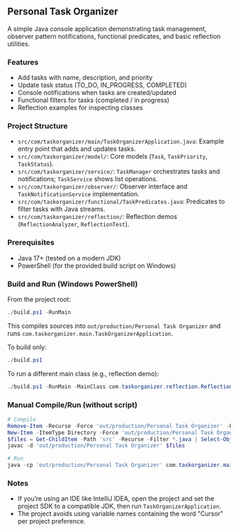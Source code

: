 ## Personal Task Organizer

A simple Java console application demonstrating task management, observer pattern notifications, functional predicates, and basic reflection utilities.

### Features
- Add tasks with name, description, and priority
- Update task status (TO_DO, IN_PROGRESS, COMPLETED)
- Console notifications when tasks are created/updated
- Functional filters for tasks (completed / in progress)
- Reflection examples for inspecting classes

### Project Structure
- `src/com/taskorganizer/main/TaskOrganizerApplication.java`: Example entry point that adds and updates tasks.
- `src/com/taskorganizer/model/`: Core models (`Task`, `TaskPriority`, `TaskStatus`).
- `src/com/taskorganizer/service/`: `TaskManager` orchestrates tasks and notifications; `TaskService` shows list operations.
- `src/com/taskorganizer/observer/`: Observer interface and `TaskNotificationService` implementation.
- `src/com/taskorganizer/functional/TaskPredicates.java`: Predicates to filter tasks with Java streams.
- `src/com/taskorganizer/reflection/`: Reflection demos (`ReflectionAnalyzer`, `ReflectionTest`).

### Prerequisites
- Java 17+ (tested on a modern JDK)
- PowerShell (for the provided build script on Windows)

### Build and Run (Windows PowerShell)
From the project root:

```powershell
./build.ps1 -RunMain
```

This compiles sources into `out/production/Personal Task Organizer` and runs `com.taskorganizer.main.TaskOrganizerApplication`.

To build only:

```powershell
./build.ps1
```

To run a different main class (e.g., reflection demo):

```powershell
./build.ps1 -RunMain -MainClass com.taskorganizer.reflection.ReflectionAnalyzer
```

### Manual Compile/Run (without script)

```powershell
# Compile
Remove-Item -Recurse -Force 'out/production/Personal Task Organizer' -ErrorAction SilentlyContinue
New-Item -ItemType Directory -Force 'out/production/Personal Task Organizer' | Out-Null
$files = Get-ChildItem -Path 'src' -Recurse -Filter *.java | Select-Object -ExpandProperty FullName
javac -d 'out/production/Personal Task Organizer' $files

# Run
java -cp 'out/production/Personal Task Organizer' com.taskorganizer.main.TaskOrganizerApplication
```

### Notes
- If you’re using an IDE like IntelliJ IDEA, open the project and set the project SDK to a compatible JDK, then run `TaskOrganizerApplication`.
- The project avoids using variable names containing the word "Cursor" per project preference.


#
